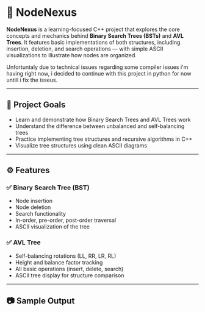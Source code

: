 # 🌲 NodeNexus

**NodeNexus** is a learning-focused C++ project that explores the core concepts and mechanics behind **Binary Search Trees (BSTs)** and **AVL Trees**.
It features basic implementations of both structures, including insertion, deletion, and search operations — with simple ASCII visualizations to illustrate how nodes are organized.

Unfortuntaly due to technical issues regarding some compiler issues i'm having right now, i decided to continue with this project in python for now untill i fix the isseus.

---

## 🧠 Project Goals

- Learn and demonstrate how Binary Search Trees and AVL Trees work
- Understand the difference between unbalanced and self-balancing trees
- Practice implementing tree structures and recursive algorithms in C++
- Visualize tree structures using clean ASCII diagrams

---

## ⚙️ Features

### ✅ Binary Search Tree (BST)
- Node insertion
- Node deletion
- Search functionality
- In-order, pre-order, post-order traversal
- ASCII visualization of the tree

### ✅ AVL Tree
- Self-balancing rotations (LL, RR, LR, RL)
- Height and balance factor tracking
- All basic operations (insert, delete, search)
- ASCII tree display for structure comparison

---

## 📷 Sample Output
